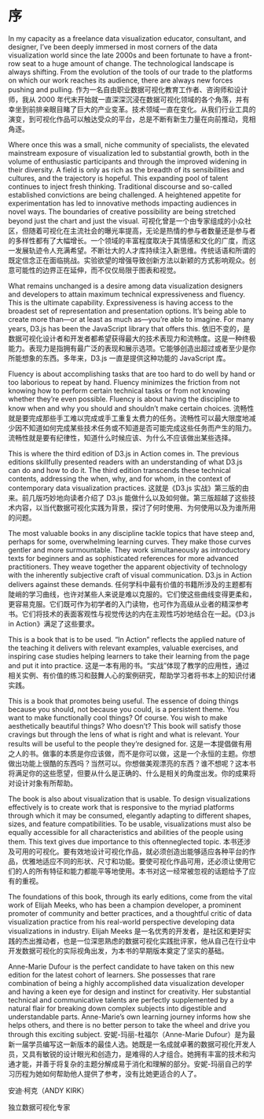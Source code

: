 # 序

In my capacity as a freelance data visualization educator, consultant, and designer, I’ve been deeply immersed in most corners of the data visualization world since the late 2000s and been fortunate to have a front-row seat to a huge amount of change. The technological landscape is always shifting. From the evolution of the tools of our trade to the platforms on which our work reaches its audience, there are always new forces pushing and pulling.
作为一名自由职业数据可视化教育工作者、咨询师和设计师，我从 2000 年代末开始就一直深深沉浸在数据可视化领域的各个角落，并有幸坐到前排亲眼目睹了巨大的产业变革。技术领域一直在变化。从我们行业工具的演变，到可视化作品可以触达受众的平台，总是不断有新生力量在向前推动，竞相角逐。

Where once this was a small, niche community of specialists, the elevated mainstream exposure of visualization led to substantial growth, both in the volume of enthusiastic participants and through the improved widening in their diversity. A field is only as rich as the breadth of its sensibilities and cultures, and the trajectory is hopeful. This expanding pool of talent continues to inject fresh thinking. Traditional discourse and so-called established convictions are being challenged. A heightened appetite for experimentation has led to innovative methods impacting audiences in novel ways. The boundaries of creative possibility are being stretched beyond just the chart and just the visual.
可视化曾是一个由专家组成的小众社区，但随着可视化在主流社会的曝光率提高，无论是热情的参与者数量还是参与者的多样性都有了大幅增长。一个领域的丰富程度取决于其情感和文化的广度，而这一发展轨迹令人充满希望。不断壮大的人才库持续注入新思维。传统话语和所谓的既定信念正在面临挑战。实验欲望的增强导致创新方法以新颖的方式影响观众。创意可能性的边界正在延伸，而不仅仅局限于图表和视觉。

What remains unchanged is a desire among data visualization designers and developers to attain maximum technical expressiveness and fluency. This is the ultimate capability. Expressiveness is having access to the broadest set of representation and presentation options. It’s being able to create more than—or at least as much as—you’re able to imagine. For many years, D3.js has been the JavaScript library that offers this.
依旧不变的，是数据可视化设计者和开发者都希望获得最大的技术表现力和流畅度。这是一种终极能力。表现力是指拥有最广泛的表现和展示选项。它能够创造出超过或者至少是你所能想象的东西。多年来，D3.js 一直是提供这种功能的 JavaScript 库。

Fluency is about accomplishing tasks that are too hard to do well by hand or too laborious to repeat by hand. Fluency minimizes the friction from not knowing how to perform certain technical tasks or from not knowing whether they’re even possible. Fluency is about having the discipline to know when and why you should and shouldn’t make certain choices.
流畅性就是要完成那些手工难以完成或手工重复太费力的任务。流畅性可以最大限度地减少因不知道如何完成某些技术任务或不知道是否可能完成这些任务而产生的阻力。流畅性就是要有纪律性，知道什么时候应该、为什么不应该做出某些选择。

This is where the third edition of D3.js in Action comes in. The previous editions skillfully presented readers with an understanding of what D3.js can do and how to do it. The third edition transcends these technical contents, addressing the when, why, and for whom, in the context of contemporary data visualization practices.
这就是《D3.js 实战》第三版的由来。前几版巧妙地向读者介绍了 D3.js 能做什么以及如何做。第三版超越了这些技术内容，以当代数据可视化实践为背景，探讨了何时使用、为何使用以及为谁所用的问题。

The most valuable books in any discipline tackle topics that have steep and, perhaps for some, overwhelming learning curves. They make those curves gentler and more surmountable. They work simultaneously as introductory texts for beginners and as sophisticated references for more advanced practitioners. They weave together the apparent objectivity of technology with the inherently subjective craft of visual communication. D3.js in Action delivers against these demands.
任何学科中最有价值的书籍所涉及的主题都有陡峭的学习曲线，也许对某些人来说是难以克服的。它们使这些曲线变得更柔和，更容易克服。它们既可作为初学者的入门读物，也可作为高级从业者的精深参考书。它们将技术的表面客观性与视觉传达的内在主观性巧妙地结合在一起。《D3.js in Action》满足了这些要求。

This is a book that is to be used. “In Action” reflects the applied nature of the teaching it delivers with relevant examples, valuable exercises, and inspiring case studies helping learners to take their learning from the page and put it into practice.
这是一本有用的书。“实战”体现了教学的应用性，通过相关实例、有价值的练习和鼓舞人心的案例研究，帮助学习者将书本上的知识付诸实践。 

This is a book that promotes being useful. The essence of doing things because you should, not because you could, is a persistent theme. You want to make functionally cool things? Of course. You wish to make aesthetically beautiful things? Who doesn’t? This book will satisfy those cravings but through the lens of what is right and what is relevant. Your results will be useful to the people they’re designed for.
这是一本提倡做有用之人的书。做事的本质是你应该做，而不是你可以做，这是一个永恒的主题。你想做出功能上很酷的东西吗？当然可以。你想做美观漂亮的东西？谁不想呢？这本书将满足你的这些愿望，但要从什么是正确的、什么是相关的角度出发。你的成果将对设计对象有所帮助。

The book is also about visualization that is usable. To design visualizations effectively is to create work that is responsive to the myriad platforms through which it may be consumed, elegantly adapting to different shapes, sizes, and feature compatibilities. To be usable, visualizations must also be equally accessible for all characteristics and abilities of the people using them. This text gives due importance to this oftenneglected topic.
本书还涉及可用的可视化。要有效地设计可视化作品，就必须创造出能够适应各种平台的作品，优雅地适应不同的形状、尺寸和功能。要使可视化作品可用，还必须让使用它们的人的所有特征和能力都能平等地使用。本书对这一经常被忽视的话题给予了应有的重视。

The foundations of this book, through its early editions, come from the vital work of Elijah Meeks, who has been a champion developer, a prominent promoter of community and better practices, and a thoughtful critic of data visualization practice from his real-world perspective developing data visualizations in industry.
Elijah Meeks 是一名优秀的开发者，是社区和更好实践的杰出推动者，也是一位深思熟虑的数据可视化实践批评家，他从自己在行业中开发数据可视化的实际视角出发，为本书的早期版本奠定了坚实的基础。

Anne-Marie Dufour is the perfect candidate to have taken on this new edition for the latest cohort of learners. She possesses that rare combination of being a highly accomplished data visualization developer and having a keen eye for design and instinct for creativity. Her substantial technical and communicative talents are perfectly supplemented by a natural flair for breaking down complex subjects into digestible and understandable parts. Anne-Marie’s own learning journey informs how she helps others, and there is no better person to take the wheel and drive you through this exciting subject.
安妮-玛丽-杜福尔（Anne-Marie Dufour）是为最新一届学员编写这一新版本的最佳人选。她既是一名成就卓著的数据可视化开发人员，又具有敏锐的设计眼光和创造力，是难得的人才组合。她拥有丰富的技术和沟通才能，并善于将复杂的主题分解成易于消化和理解的部分。安妮-玛丽自己的学习历程为她如何帮助他人提供了参考，没有比她更适合的人了。

安迪·柯克（ANDY KIRK）

独立数据可视化专家
